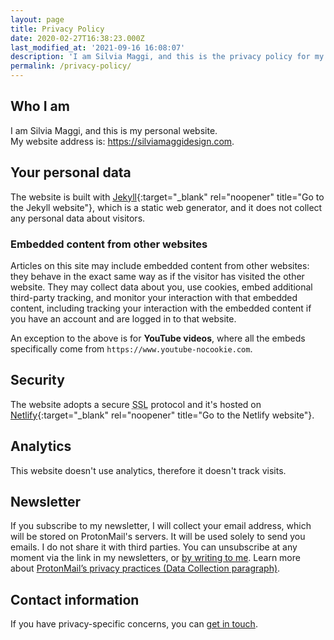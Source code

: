 ```yaml
---
layout: page
title: Privacy Policy
date: 2020-02-27T16:38:23.000Z
last_modified_at: '2021-09-16 16:08:07'
description: 'I am Silvia Maggi, and this is the privacy policy for my website. By default, the website does not collect any personal data about visitors.'
permalink: /privacy-policy/
---
```

<h2 class="display-6">Who I am</h2>

<p>I am Silvia Maggi, and this is my personal website. 
<br>
My website address is: <a href="https://silviamaggidesign.com/">https://silviamaggidesign.com</a>.
</p>

<h2 class="display-6">Your personal data</h2>

The website is built with [Jekyll](https://jekyllrb.com/){:target="_blank" rel="noopener" title="Go to the Jekyll website"}, which is a static web generator, and it does not collect any personal data about visitors.

### Embedded content from other websites

Articles on this site may include embedded content from other websites: they behave in the exact same way as if the visitor has visited the other website. They may collect data about you, use cookies, embed additional third-party tracking, and monitor your interaction with that embedded content, including tracking your interaction with the embedded content if you have an account and are logged in to that website.

An exception to the above is for **YouTube videos**, where all the embeds specifically come from `https://www.youtube-nocookie.com`.

<h2 class="display-6">Security</h2>

The website adopts a secure <abbr title="Secure Sockets Layer">SSL</abbr> protocol and it's hosted on [Netlify](https://www.netlify.com/){:target="_blank" rel="noopener" title="Go to the Netlify website"}.

<h2 class="display-6">Analytics</h2>

This website doesn't use analytics, therefore it doesn't track visits.

<h2 class="display-6" id="newsletter-privacy">Newsletter</h2>

If you subscribe to my newsletter, I will collect your email address, which will be stored on ProtonMail's servers. It will be used solely to send you emails. I do not share it with third parties. You can unsubscribe at any moment via the link in my newsletters, or <a href="mailto:contacts@silviamaggidesign.com" title="Email me">by writing to me</a>. Learn more about <a href="https://protonmail.com/privacy-policy" target="_blank" rel="noopener" title="Go to the ProtonMail website">ProtonMail’s privacy practices (Data Collection paragraph)</a>.

<h2 class="display-6">Contact information</h2>

If you have privacy-specific concerns, you can [get in touch](/get-in-touch-silviamaggi/).
